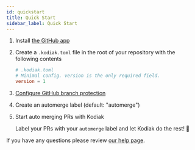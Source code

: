 ```yaml
---
id: quickstart
title: Quick Start
sidebar_label: Quick Start
---
```


1.  Install [the GitHub app](https://github.com/marketplace/kodiakhq#pricing-and-setup)

2.  Create a `.kodiak.toml` file in the root of your repository with the following contents

    ```toml
    # .kodiak.toml
    # Minimal config. version is the only required field.
    version = 1
    ```

3.  [Configure GitHub branch protection](https://help.github.com/en/articles/configuring-protected-branches)

4.  Create an automerge label (default: "automerge")

5.  Start auto merging PRs with Kodiak

    Label your PRs with your `automerge` label and let Kodiak do the rest! 🎉

If you have any questions please review [our help page](/help).
